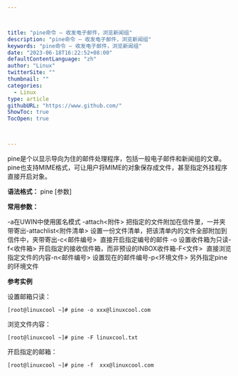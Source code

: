```yaml
---



title: "pine命令 – 收发电子邮件，浏览新闻组"
description: "pine命令 – 收发电子邮件，浏览新闻组"
keywords: "pine命令 – 收发电子邮件，浏览新闻组"
date: "2023-06-18T16:22:52+08:00"
defaultContentLanguage: "zh"
author: "Linux"
twitterSite: ""
thumbnail: ""
categories:
  - Linux
type: article
githubURL: "https://www.github.com/"
ShowToc: true
TocOpen: true



---
```


pine是个以显示导向为住的邮件处理程序，包括一般电子邮件和新闻组的文章。pine也支持MIME格式，可让用户将MIME的对象保存成文件，甚至指定外挂程序直接开启对象。

**语法格式：** pine [参数]

**常用参数：**

-a在UWIN中使用匿名模式 -attach<附件> 把指定的文件附加在信件里，一并夹带寄出-attachlist<附件清单> 设置一份文件清单，把该清单内的文件全部附加到信件中，夹带寄出-c<邮件编号>  直接开启指定编号的邮件 -o 设置收件箱为只读-f<收件箱> 开启指定的接收信件箱，而非预设的INBOX收件箱-F<文件>  直接浏览指定文件的内容-n<邮件编号> 设置现在的邮件编号-p<环境文件> 另外指定pine的环境文件

**参考实例**

设置邮箱只读：

```
[root@linuxcool ~]# pine -o xxx@linuxcool.com
```

浏览文件内容：

```
[root@linuxcool ~]# pine -F linuxcool.txt
```

开启指定的邮箱：

```
[root@linuxcool ~]# pine -f  xxx@linuxcool.com
```
